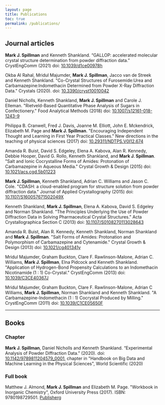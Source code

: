 ```yaml
---
layout: page
title: Publications
toc: true
permalink: /publications/
---
```


## Journal articles

**Mark J. Spillman** and Kenneth Shankland. “GALLOP: accelerated molecular crystal structure determination from powder diffraction data.” CrystEngComm (2021) doi: [10.1039/d1ce00978h](https://doi.org/10.1039/d1ce00978h)

Okba Al Rahal, Mridul Majumder, **Mark J. Spillman**, Jacco van de Streek and Kenneth Shankland. "Co-Crystal Structures of Furosemide:Urea and Carbamazepine:Indomethacin Determined from Powder X-Ray Diffraction Data." Crystals (2020). doi: [10.3390/cryst10010042](https://doi.org/10.3390/cryst10010042)

Daniel Nicholls, Kenneth Shankland, **Mark J. Spillman** and Carole J. Elleman. "Rietveld-Based Quantitative Phase Analysis of Sugars in Confectionery." Food Analytical Methods (2018) doi: [10.1007/s12161-018-1243-9](https://doi.org/10.1007/s12161-018-1243-9)

Philippa B. Cranwell, Fred J. Davis, Joanne M. Elliott, John E. Mckendrick, Elizabeth M. Page and **Mark J. Spillman**. "Encouraging Independent Thought and Learning in First Year Practical Classes." New directions in the teaching of physical sciences (2017) doi: [10.29311/NDTPS.V0I12.674](https://doi.org/10.29311/NDTPS.V0I12.674)

Amanda R. Buist, David S. Edgeley, Elena A. Kabova, Alan R. Kennedy, Debbie Hooper, David G. Rollo, Kenneth Shankland, and **Mark J. Spillman**. "Salt and Ionic Cocrystalline Forms of Amides: Protonation of Carbamazepine in Aqueous Media." Crystal Growth & Design (2015) doi: [10.1021/acs.cgd.5b01223](https://doi.org/10.1021/acs.cgd.5b01223)

**Mark J. Spillman**, Kenneth Shankland, Adrian C. Williams and Jason C. Cole. "CDASH: a cloud-enabled program for structure solution from powder diffraction data." Journal of Applied Crystallography (2015) doi: [10.1107/S160057671502049X](https://doi.org/10.1107/S160057671502049X)

Kenneth Shankland, **Mark J. Spillman**, Elena A. Kabova, David S. Edgeley and Norman Shankland. "The Principles Underlying the Use of Powder Diffraction Data in Solving Pharmaceutical Crystal Structures." Acta Crystallographica Section C (2013) doi: [10.1107/S0108270113028643](https://doi.org/10.1107/S0108270113028643)

Amanda R. Buist, Alan R. Kennedy, Kenneth Shankland, Norman Shankland and **Mark J. Spillman**. "Salt Forms of Amides: Protonation and Polymorphism of Carbamazepine and Cytenamide." Crystal Growth & Design (2013) doi: [10.1021/cg401341y](https://doi.org/10.1021/cg401341y)

Mridul Majumder, Graham Buckton, Clare F. Rawlinson-Malone, Adrian C. Williams, **Mark J. Spillman**, Elna Pidcock and Kenneth Shankland. "Application of Hydrogen-Bond Propensity Calculations to an Indomethacin Nicotinamide (1 : 1) Co-Crystal." CrystEngComm (2013) doi: [10.1039/C3CE40367J](https://doi.org/10.1039/C3CE40367J)

Mridul Majumder, Graham Buckton, Clare F. Rawlinson-Malone, Adrian C Williams, **Mark J. Spillman**, Norman Shankland and Kenneth Shankland. "A Carbamazepine-Indomethacin (1 : 1) Cocrystal Produced by Milling." CrystEngComm  (2011) doi: [10.1039/C1CE05650F](https://doi.org/10.1039/C1CE05650F)

---

## Books

### Chapter

**Mark J. Spillman**, Daniel Nicholls and Kenneth Shankland. “Experimental Analysis of Powder Diffraction Data.” (2020). doi: [10.1142/9789811204579_0001](https://doi.org/10.1142/9789811204579_0001), chapter in "Handbook on Big Data and Machine Learning in the Physical Sciences", World Scientific (2020)

### Full book
Matthew J. Almond, **Mark J. Spillman** and Elizabeth M. Page. "Workbook in Inorganic Chemistry", Oxford University Press (2017). ISBN: 9780198729501. [Publisher](https://global.oup.com/ukhe/product/workbook-in-inorganic-chemistry-9780198729501?cc=gb&lang=en&)g